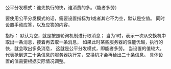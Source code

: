 公平分发模式：谁先执行的快，谁消费的多。（能者多劳）

要使用公平分发模式的话，需要设置指标为1或者其它不为空，默认是空值。
同时设置手动应答，以及应答的内容。

指标：
默认为空，就是按照轮询机制进行取消息；
当为1时，表示一次从交换机中取出一条消息，接着再去取一条消息，
如果此时某些服务器的性能优越，执行的快，就会取出多条消息，
这就是公平分发模式，即能者多劳。
当设置的值较大，代表抢到这二十条信息的服务器执行完，交换机才会再给出二十条信息。
具体设置的值需要根据实际情况调整。